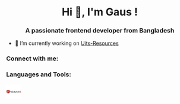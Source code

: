 <h1 align="center">Hi 👋, I'm Gaus !</h1>
<h3 align="center">A passionate frontend developer from Bangladesh</h3>

- 🔭 I’m currently working on [Uits-Resources](https://uits-res.netlify.app/)

<h3 align="left">Connect with me:</h3>
<p align="left">
</p>

<h3 align="left">Languages and Tools:</h3>
<p align="left"> <a href="https://angular.io" target="_blank" rel="noreferrer"> <img src="https://raw.githubusercontent.com/devicons/devicon/master/icons/angularjs/angularjs-original-wordmark.svg" alt="angularjs" width="40" height="40"/> </a> </p>

